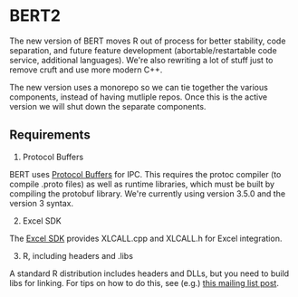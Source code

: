 
BERT2
=====

The new version of BERT moves R out of process for better stability, code
separation, and future feature development (abortable/restartable code service,
additional languages). We're also rewriting a lot of stuff just to remove cruft
and use more modern C++.

The new version uses a monorepo so we can tie together the various components,
instead of having mutliple repos.  Once this is the active version we will 
shut down the separate components.

Requirements
------------

1. Protocol Buffers

  BERT uses [Protocol Buffers][1] for IPC. This requires the protoc compiler
  (to compile .proto files) as well as runtime libraries, which must be built 
  by compiling the protobuf library. We're currently using version 3.5.0 and 
  the version 3 syntax.

2. Excel SDK

  The [Excel SDK][2] provides XLCALL.cpp and XLCALL.h for Excel integration.

3. R, including headers and .libs

  A standard R distribution includes headers and DLLs, but you need to build
  libs for linking. For tips on how to do this, see (e.g.) [this mailing list 
  post][3].

[1]: https://developers.google.com/protocol-buffers/
[2]: https://msdn.microsoft.com/en-us/library/office/bb687883.aspx
[3]: https://stat.ethz.ch/pipermail/r-devel/2010-October/058833.html
